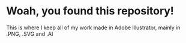 # Woah, you found this repository!

This is where I keep all of my work made in Adobe Illustrator, mainly in .PNG, .SVG and .AI
